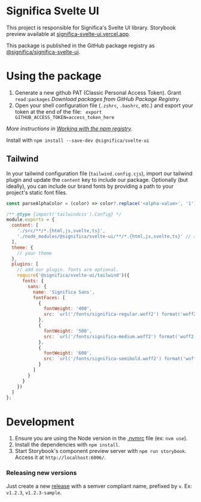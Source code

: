 # Significa Svelte UI

This project is responsible for Significa's Svelte UI library.
Storybook preview available at [significa-svelte-ui.vercel.app](https://significa-svelte-ui.vercel.app/).

This package is published in the GitHub package registry as [@significa/significa-svelte-ui](https://github.com/significa/significa-svelte-ui/pkgs/npm/significa-svelte-ui).

# Using the package

1. Generate a new github PAT (Classic Personal Access Token).
   Grant `read:packages` _Download packages from GitHub Package Registry_.
2. Open your shell configuration file (`.zshrc`, `.bashrc`, etc.) and export your token at the end of the file: ` export GITHUB_ACCESS_TOKEN=access_token_here`

_More instructions in [Working with the npm registry](https://docs.github.com/en/packages/working-with-a-github-packages-registry/working-with-the-npm-registry)._

Install with `npm install --save-dev @significa/svelte-ui`

## Tailwind

In your tailwind configuration file (`tailwind.config.cjs`), import our tailwind plugin and update the `content` key to include our package.
Optionally (but ideally), you can include our brand fonts by providing a path to your project's static font files.

```js
const parseAlphaColor = (color) => color?.replace('<alpha-value>', '1');

/** @type {import('tailwindcss').Config} */
module.exports = {
  content: [
    './src/**/*.{html,js,svelte,ts}',
    './node_modules/@significa/svelte-ui/**/*.{html,js,svelte,ts}' // add this
  ],
  theme: {
    // your theme
  },
  plugins: [
    // add our plugin. fonts are optional.
    require('@significa/svelte-ui/tailwind')({
      fonts: {
        sans: {
          name: 'Significa Sans',
          fontFaces: [
            {
              fontWeight: '400',
              src: `url('/fonts/significa-regular.woff2') format('woff2')`
            },
            {
              fontWeight: '500',
              src: `url('/fonts/significa-medium.woff2') format('woff2')`
            },
            {
              fontWeight: '600',
              src: `url('/fonts/significa-semibold.woff2') format('woff2')`
            }
          ]
        }
      }
    })
  ]
};
```

# Development

1. Ensure you are using the Node version in the [.nvmrc](./.nvmrc) file (ex: `nvm use`).
2. Install the dependencies with `npm install`.
3. Start Storybook's component preview server with `npm run storybook`. Access it at `http://localhost:6006/`.

### Releasing new versions

Just create a new [release](https://github.com/significa/significa-svelte-ui/releases) with a semver compliant name, prefixed by `v`. Ex: `v1.2.3`, `v1.2.3-sample`.
